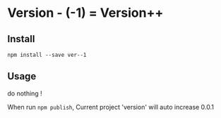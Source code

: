 # Version - (-1) = Version++


## Install

`npm install --save ver--1`


## Usage

do nothing !

When run `npm publish`, Current project 'version' will auto increase 0.0.1